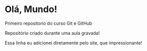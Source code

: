 # Olá, Mundo!
 Primeiro repositorio do curso Git e GitHub

 Repositório criado durante uma aula gravada!

 Essa linha eu adicionei diretamente pelo site, que impressionante!
